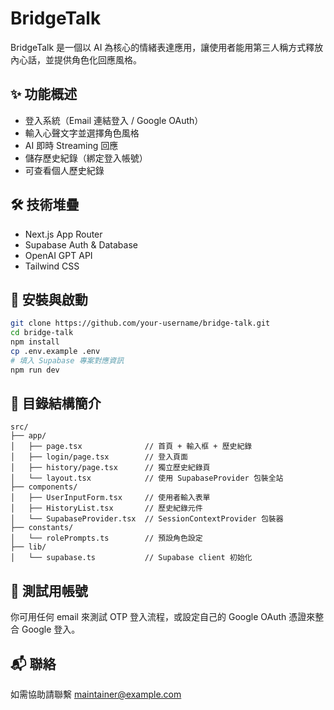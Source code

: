 # BridgeTalk

BridgeTalk 是一個以 AI 為核心的情緒表達應用，讓使用者能用第三人稱方式釋放內心話，並提供角色化回應風格。

## ✨ 功能概述

- 登入系統（Email 連結登入 / Google OAuth）
- 輸入心聲文字並選擇角色風格
- AI 即時 Streaming 回應
- 儲存歷史紀錄（綁定登入帳號）
- 可查看個人歷史紀錄

## 🛠 技術堆疊

- Next.js App Router
- Supabase Auth & Database
- OpenAI GPT API
- Tailwind CSS

## 🚀 安裝與啟動

```bash
git clone https://github.com/your-username/bridge-talk.git
cd bridge-talk
npm install
cp .env.example .env
# 填入 Supabase 專案對應資訊
npm run dev
```

## 📁 目錄結構簡介

```
src/
├── app/
│   ├── page.tsx              // 首頁 + 輸入框 + 歷史紀錄
│   ├── login/page.tsx        // 登入頁面
│   ├── history/page.tsx      // 獨立歷史紀錄頁
│   └── layout.tsx            // 使用 SupabaseProvider 包裝全站
├── components/
│   ├── UserInputForm.tsx     // 使用者輸入表單
│   ├── HistoryList.tsx       // 歷史紀錄元件
│   └── SupabaseProvider.tsx  // SessionContextProvider 包裝器
├── constants/
│   └── rolePrompts.ts        // 預設角色設定
├── lib/
│   └── supabase.ts           // Supabase client 初始化
```

## 🧪 測試用帳號

你可用任何 email 來測試 OTP 登入流程，或設定自己的 Google OAuth 憑證來整合 Google 登入。

## 📬 聯絡

如需協助請聯繫 maintainer@example.com